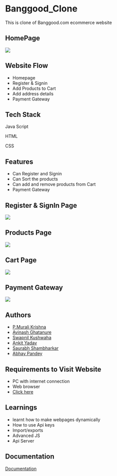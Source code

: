 
# Banggood_Clone


This is clone of Banggood.com ecommerce website


## HomePage

![](https://github.com/purimetlamuralikrishna/banggood.in-clone/blob/master/images/screenshots/Homepage.png)


## Website Flow

- Homepage
- Register & Signin
- Add Products to Cart
- Add address details
- Payment Gateway
## Tech Stack

Java Script

HTML


CSS



## Features

- Can Register and Signin 
- Can Sort the products
- Can add and remove products from Cart
- Payment Gateway


## Register & SignIn Page

![](https://github.com/purimetlamuralikrishna/banggood.in-clone/blob/master/images/screenshots/Signin.png)


## Products Page

![](https://github.com/purimetlamuralikrishna/banggood.in-clone/blob/master/images/screenshots/Products.png)


## Cart Page

![](https://github.com/purimetlamuralikrishna/banggood.in-clone/blob/master/images/screenshots/Cart.png)


## Payment Gateway

![](https://github.com/purimetlamuralikrishna/banggood.in-clone/blob/master/images/screenshots/Payment%20Gateway.png)


## Authors

- [P.Murali Krishna](https://github.com/purimetlamuralikrishna)
- [Avinash Ghatanure](https://github.com/Avinash7249)
- [Swapnil Kushwaha](https://github.com/Swapnil-kus-1503)
- [Ankit Yadav](https://github.com/Ankit-yadav09)
- [Saurabh Shambharkar](https://github.com/Saurabh100kar)
- [Abhay Pandey](https://github.com/Abhaypandey09)
## Requirements to Visit Website

- PC with internet connection
- Web browser 
- [Click here]( https://purimetlamuralikrishna.github.io/banggood.in-clone/)

## Learnings

- learnt how to make webpages dynamically 
- How to use Api keys
- Import/exports
- Advanced JS
- Api Server
    
## Documentation

[Documentation](https://github.com/purimetlamuralikrishna/banggood.in-clone)

